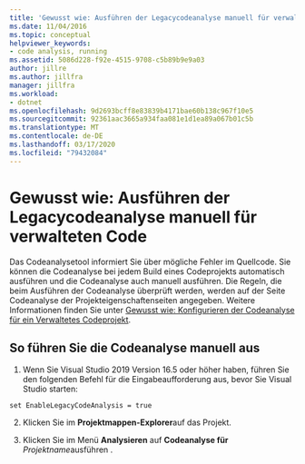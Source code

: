 ```yaml
---
title: 'Gewusst wie: Ausführen der Legacycodeanalyse manuell für verwalteten Code'
ms.date: 11/04/2016
ms.topic: conceptual
helpviewer_keywords:
- code analysis, running
ms.assetid: 5086d228-f92e-4515-9708-c5b89b9e9a03
author: jillre
ms.author: jillfra
manager: jillfra
ms.workload:
- dotnet
ms.openlocfilehash: 9d2693bcff8e83839b4171bae60b138c967f10e5
ms.sourcegitcommit: 92361aac3665a934faa081e1d1ea89a067b01c5b
ms.translationtype: MT
ms.contentlocale: de-DE
ms.lasthandoff: 03/17/2020
ms.locfileid: "79432084"
---
```

# <a name="how-to-run-legacy-code-analysis-manually-for-managed-code"></a>Gewusst wie: Ausführen der Legacycodeanalyse manuell für verwalteten Code
Das Codeanalysetool informiert Sie über mögliche Fehler im Quellcode. Sie können die Codeanalyse bei jedem Build eines Codeprojekts automatisch ausführen und die Codeanalyse auch manuell ausführen. Die Regeln, die beim Ausführen der Codeanalyse überprüft werden, werden auf der Seite Codeanalyse der Projekteigenschaftenseiten angegeben. Weitere Informationen finden Sie unter [Gewusst wie: Konfigurieren der Codeanalyse für ein Verwaltetes Codeprojekt](../code-quality/how-to-configure-code-analysis-for-a-managed-code-project.md).

## <a name="to-run-code-analysis-manually"></a>So führen Sie die Codeanalyse manuell aus

1. Wenn Sie Visual Studio 2019 Version 16.5 oder höher haben, führen Sie den folgenden Befehl für die Eingabeaufforderung aus, bevor Sie Visual Studio starten:

```
set EnableLegacyCodeAnalysis = true
```

2. Klicken Sie im **Projektmappen-Explorer**auf das Projekt.

3. Klicken Sie im Menü **Analysieren** auf **Codeanalyse für** *Projektname*ausführen .

